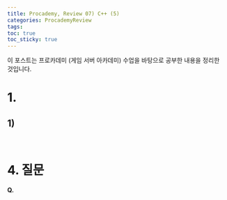 ```yaml
---
title: Procademy, Review 07) C++ (5)
categories: ProcademyReview
tags: 
toc: true
toc_sticky: true
---
```


이 포스트는 프로카데미 (게임 서버 아카데미) 수업을 바탕으로 공부한 내용을 정리한 것입니다. 

# **1.**

## **1)**

<br/>

# **4. 질문**

**Q.**

